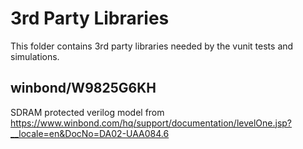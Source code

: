 # 3rd Party Libraries

This folder contains 3rd party libraries needed by the vunit tests and 
simulations.

## winbond/W9825G6KH

SDRAM protected verilog model from https://www.winbond.com/hq/support/documentation/levelOne.jsp?__locale=en&DocNo=DA02-UAA084.6
